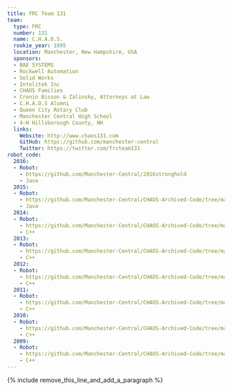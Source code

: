 ```yaml
---
title: FRC Team 131
team:
  type: FRC
  number: 131
  name: C.H.A.O.S.
  rookie_year: 1995
  location: Manchester, New Hampshire, USA
  sponsors:
  - BAE SYSTEMS
  - Rockwell Automation
  - Solid Works
  - Intelitek Inc
  - CHAOS Families
  - Cronin Bisson & Zalinsky, Attorneys at Law
  - C.H.A.O.S Alumni
  - Queen City Rotary Club
  - Manchester Central High School
  - 4-H Hillsborough County, NH
  links:
    Website: http://www.chaos131.com
    GitHub: https://github.com/manchester-central
    Twitter: https://twitter.com/frcteam131
robot_code:
  2016:
  - Robot:
    - https://github.com/Manchester-Central/2016stronghold
    - Java
  2015:
  - Robot:
    - https://github.com/Manchester-Central/CHAOS-Archived-Code/tree/master/2015-RecycleRush
    - Java
  2014:
  - Robot:
    - https://github.com/Manchester-Central/CHAOS-Archived-Code/tree/master/2014-AerialAssist/workspace2014%20-%20Copy%2011-2-2014
    - C++
  2013:
  - Robot:
    - https://github.com/Manchester-Central/CHAOS-Archived-Code/tree/master/2013-UltimateAscent/2013CHAOSRobot
    - C++
  2012:
  - Robot:
    - https://github.com/Manchester-Central/CHAOS-Archived-Code/tree/master/2012-ReboundRumble/2012ReboundCHAOS
    - C++
  2011:
  - Robot:
    - https://github.com/Manchester-Central/CHAOS-Archived-Code/tree/master/2011-Logomotion
    - C++
  2010:
  - Robot:
    - https://github.com/Manchester-Central/CHAOS-Archived-Code/tree/master/2010-Breakaway
    - C++
  2009:
  - Robot:
    - https://github.com/Manchester-Central/CHAOS-Archived-Code/tree/master/2009-Lunacy
    - C++
---
```


{% include remove_this_line_and_add_a_paragraph %}